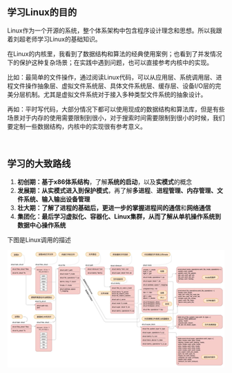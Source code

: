 ## 学习Linux的目的

​		Linux作为一个开源的系统，整个体系架构中包含程序设计理念和思想。所以我跟着刘超老师学习Linux的基础知识。

​		在Linux的内核里，我看到了数据结构和算法的经典使用案例；也看到了并发情况下的保护这种复杂场景；在实践中遇到问题，也可以直接参考内核中的实现。

​		比如：最简单的文件操作，通过阅读Linux代码，可以从应用层、系统调用层、进程文件操作抽象层、虚拟文件系统层、具体文件系统层、缓存层、设备I/O层的完美分层机制。尤其是虚拟文件系统对于接入多种类型文件系统的抽象设计。

​		再如：平时写代码，大部分情况下都可以使用现成的数据结构和算法库，但是有些场景对于内存的使用需要限制到很小，对于搜索时间需要限制到很小的时候，我们要定制一些数据结构，内核中的实现很有参考意义。

​		

## 学习的大致路线

1. **初创期：**基于**x86体系结构**，了解**系统的启动**，以及**实模式**的概念
2. **发展期：**从实模式进入到**保护模式**，再了解**多进程**、**进程管理、内存管理、文件系统、输入输出设备管理**
3. **壮大期：**了解了进程的基础后，更进一步的掌握**进程间的通信**和**网络通信**
4. **集团化：**最后学习**虚拟化、容器化、Linux集群，从而了解从单机操作系统到数据中心操作系统**



下图是Linux调用的描述

![1589071008939](https://raw.githubusercontent.com/stephenZkang/learn/master/img/1589071008939.png)